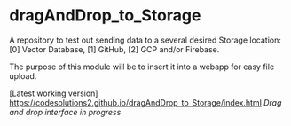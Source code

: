 # dragAndDrop_to_Storage

A repository to test out sending data to a several desired Storage location: [0] Vector Database, [1] GitHub, [2] GCP and/or Firebase. 

The purpose of this module will be to insert it into a webapp for easy file upload.

[Latest working version] https://codesolutions2.github.io/dragAndDrop_to_Storage/index.html *Drag and drop interface in progress*
